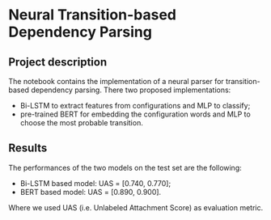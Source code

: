 # Neural Transition-based Dependency Parsing

## Project description
The notebook contains the implementation of a neural parser for transition-based dependency parsing.
There two proposed implementations:
- Bi-LSTM to extract features from configurations and MLP to classify;
- pre-trained BERT for embedding the configuration words and MLP to choose the most probable transition.

## Results
The performances of the two models on the test set are the following:
- Bi-LSTM based model: UAS = [0.740, 0.770];
- BERT based model: UAS = [0.890, 0.900].

Where we used UAS (i.e. Unlabeled Attachment Score) as evaluation metric.
